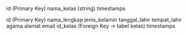 id          (Primary Key)
nama_kelas  (string)
timestamps



id              (Primary Key)
nama_lengkap
jenis_kelamin
tanggal_lahir
tempat_lahir
agama
alamat
email
id_kelas        (Foreign Key → tabel kelas)
timestamps
